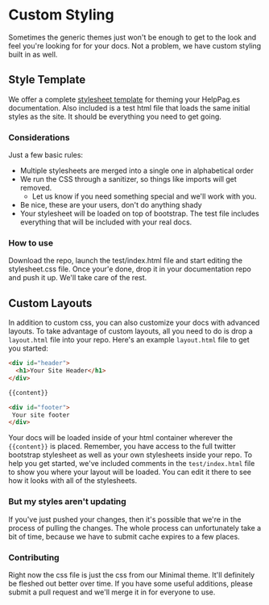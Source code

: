 # Custom Styling
Sometimes the generic themes just won't be enough to get to the look and feel you're looking for for your docs.  Not a problem, we have custom styling built in as well.

## Style Template
We offer a complete [stylesheet template](https://github.com/helppages/stylesheet-template) for theming your HelpPag.es documentation.  Also included is a test html file that loads the same initial styles as the site.  It should be everything you need to get going.

### Considerations
Just a few basic rules:

 * Multiple stylesheets are merged into a single one in alphabetical order
 * We run the CSS through a sanitizer, so things like imports will get removed.
   * Let us know if you need something special and we'll work with you.
 * Be nice, these are your users, don't do anything shady
 * Your stylesheet will be loaded on top of bootstrap.  The test file includes everything that will be included with your real docs.

### How to use
Download the repo, launch the test/index.html file and start editing the stylesheet.css file.  Once your'e done, drop it in your documentation repo and push it up.  We'll take care of the rest.

## Custom Layouts
In addition to custom css, you can also customize your docs with advanced layouts.  To take advantage of custom layouts, all you need to do is drop a `layout.html` file into your repo.  Here's an example `layout.html` file to get you started:

```html
<div id="header">
  <h1>Your Site Header</h1>
</div>

{{content}}

<div id="footer">
 Your site footer
</div>
```

Your docs will be loaded inside of your html container wherever the `{{content}}` is placed.  Remember, you have access to the full twitter bootstrap stylesheet as well as your own stylesheets inside your repo.  To help you get started, we've included comments in the `test/index.html` file to show you where your layout will be loaded.  You can edit it there to see how it looks with all of the stylesheets.

### But my styles aren't updating
If you've just pushed your changes, then it's possible that we're in the process of pulling the changes.  The whole process can unfortunately take a bit of time, because we have to submit cache expires to a few places.

### Contributing
Right now the css file is just the css from our Minimal theme.  It'll definitely be fleshed out better over time.  If you have some useful additions, please submit a pull request and we'll merge it in for everyone to use.
